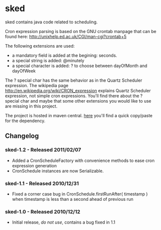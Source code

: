 sked
====

sked contains java code related to scheduling.

Cron expression parsing is based on the GNU crontab manpage that can be found
here: http://unixhelp.ed.ac.uk/CGI/man-cgi?crontab+5
 
The following extensions are used:

- a mandatory field is added at the begining: seconds.
- a special string is added: @minutely
- a special character is added: ? to choose between dayOfMonth and dayOfWeek

The ? special char has the same behavior as in the Quartz Scheduler expression.
The wikipedia page http://en.wikipedia.org/wiki/CRON_expression explains Quartz
Scheduler expression, not simple cron expressions. You'll find there about the ?
special char and maybe that some other extensions you would like to use are missing
in this project.

The project is hosted in maven central.
[here](https://repository.sonatype.org/index.html#nexus-search;quick~sked) you'll find a quick copy/paste for the dependency.


Changelog
---------

### sked-1.2 - Released 2011/02/07

- Added a CronScheduleFactory with convenience methods to ease cron expression generation
- CronSchedule instances are now Serializable.

### sked-1.1 - Released 2010/12/31

- Fixed a corner case bug in CronSchedule.firstRunAfter( timestamp ) when timestamp is less than a second ahead of previous run

### sked-1.0 - Released 2010/12/12

- Initial release, *do not use*, contains a bug fixed in 1.1

